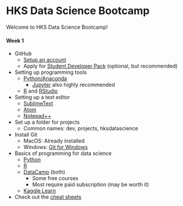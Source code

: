 # HKS Data Science Bootcamp
Welcome to HKS Data Science Bootcamp!

#### Week 1

* GitHub
    * [Setup an account](https://github.com/join?source=header-home)
    * Apply for [Student Developer Pack](https://education.github.com/pack) (optional, but recommended)
* Setting up programming tools
    * [Python/Anaconda](https://www.anaconda.com/download/)
        * [Jupyter](http://jupyter.org/install) also highly recommended
    * [R](https://cloud.r-project.org/) and [RStudio](https://www.rstudio.com/products/rstudio/download/)
* Setting up a text editor
    * [SublimeText](https://www.sublimetext.com/)
    * [Atom](https://atom.io/)
    * [Notepad++](https://notepad-plus-plus.org/)
* Set up a folder for projects
    * Common names: dev, projects, hksdatascience
* Install Git
    * MacOS: Already installed
    * Windows: [Git for Windows](https://gitforwindows.org/)
* Basics of programming for data science
    * [Python](https://www.learnpython.org/en/Pandas_Basics)
    * [R](https://online-learning.harvard.edu/course/data-science-r-basics)
    * [DataCamp](https://www.datacamp.com/) (both)
        * Some free courses
        * Most require paid subscription (may be worth it)
    * [Kaggle Learn](https://www.kaggle.com/learn)
* Check out the [cheat sheets](cheat_sheets)
